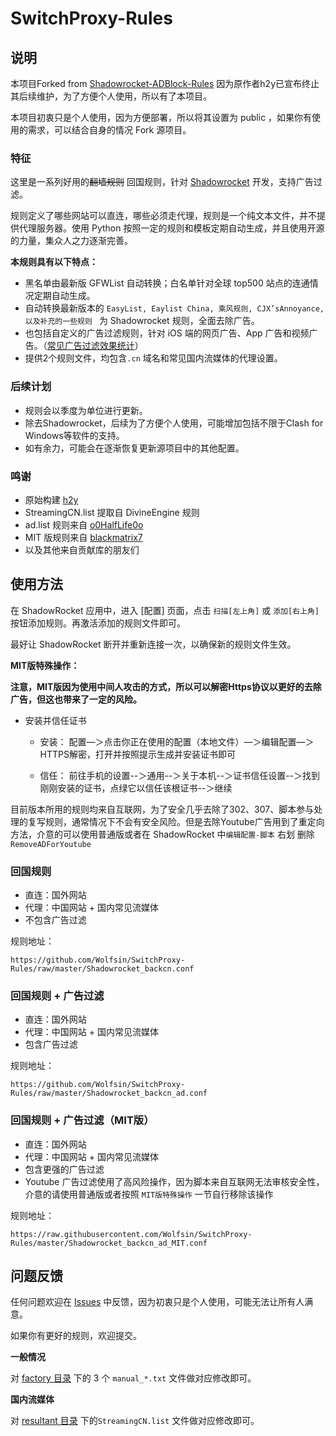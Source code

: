 # SwitchProxy-Rules

## 说明

本项目Forked from  [Shadowrocket-ADBlock-Rules](https://github.com/h2y/Shadowrocket-ADBlock-Rules)  因为原作者h2y已宣布终止其后续维护，为了方便个人使用，所以有了本项目。

本项目初衷只是个人使用，因为方便部署，所以将其设置为 public ，如果你有使用的需求，可以结合自身的情况 Fork 源项目。

### 特征

这里是一系列好用的~~翻墙规则~~ 回国规则，针对 [Shadowrocket](https://liguangming.com/Shadowrocket) 开发，支持广告过滤。

规则定义了哪些网站可以直连，哪些必须走代理，规则是一个纯文本文件，并不提供代理服务器。使用 Python 按照一定的规则和模板定期自动生成，并且使用开源的力量，集众人之力逐渐完善。

**本规则具有以下特点：**

- 黑名单由最新版 GFWList 自动转换；白名单针对全球 top500 站点的连通情况定期自动生成。
- 自动转换最新版本的 `EasyList, Eaylist China, 乘风规则, CJX’sAnnoyance, 以及补充的一些规则 ` 为 Shadowrocket 规则，全面去除广告。
- 也包括自定义的广告过滤规则，针对 iOS 端的网页广告、App 广告和视频广告。（[常见广告过滤效果统计](https://github.com/h2y/Shadowrocket-ADBlock-Rules/issues/40)）
- 提供2个规则文件，均包含`.cn` 域名和常见国内流媒体的代理设置。

### 后续计划

- 规则会以季度为单位进行更新。
- 除去Shadowrocket，后续为了方便个人使用，可能增加包括不限于Clash for Windows等软件的支持。
- 如有余力，可能会在逐渐恢复更新源项目中的其他配置。

### 鸣谢

- 原始构建 [h2y](https://github.com/h2y)
- StreamingCN.list 提取自 DivineEngine 规则
- ad.list 规则来自 [o0HalfLife0o](https://github.com/o0HalfLife0o/list)
- MIT 版规则来自  [blackmatrix7](https://github.com/blackmatrix7/ios_rule_script)
- 以及其他来自贡献库的朋友们

## 使用方法

在 ShadowRocket 应用中，进入 [配置] 页面，点击 `扫描[左上角]` 或 `添加[右上角]` 按钮添加规则。再激活添加的规则文件即可。

最好让 ShadowRocket 断开并重新连接一次，以确保新的规则文件生效。 

**MIT版特殊操作：**

**注意，MIT版因为使用中间人攻击的方式，所以可以解密Https协议以更好的去除广告，但这也带来了一定的风险。**

- 安装并信任证书
  - 安装： 配置—＞点击你正在使用的配置（本地文件）—＞编辑配置—＞HTTPS解密，打开并按照提示生成并安装证书即可

  - 信任： 前往手机的设置--＞通用--＞关于本机--＞证书信任设置--＞找到刚刚安装的证书，点绿它以信任该根证书--＞继续

目前版本所用的规则均来自互联网，为了安全几乎去除了302、307、脚本参与处理的复写规则，通常情况下不会有安全风险。但是去除Youtube广告用到了重定向方法，介意的可以使用普通版或者在 ShadowRocket 中`编辑配置-脚本` 右划 删除 `RemoveADForYoutube`

### 回国规则

- 直连：国外网站
- 代理：中国网站 + 国内常见流媒体
- 不包含广告过滤

规则地址：

```
https://github.com/Wolfsin/SwitchProxy-Rules/raw/master/Shadowrocket_backcn.conf
```

### 回国规则 + 广告过滤

- 直连：国外网站
- 代理：中国网站 + 国内常见流媒体
- 包含广告过滤

规则地址：

```
https://github.com/Wolfsin/SwitchProxy-Rules/raw/master/Shadowrocket_backcn_ad.conf
```

### 回国规则 + 广告过滤（MIT版）

- 直连：国外网站
- 代理：中国网站 + 国内常见流媒体
- 包含更强的广告过滤
- Youtube 广告过滤使用了高风险操作，因为脚本来自互联网无法审核安全性，介意的请使用普通版或者按照 `MIT版特殊操作` 一节自行移除该操作

规则地址：
```
https://raw.githubusercontent.com/Wolfsin/SwitchProxy-Rules/master/Shadowrocket_backcn_ad_MIT.conf
```

## 问题反馈

任何问题欢迎在 [Issues](https://github.com/Wolfsin/SwitchProxy-Rules/issues) 中反馈，因为初衷只是个人使用，可能无法让所有人满意。

如果你有更好的规则，欢迎提交。

**一般情况**

对 [factory 目录](https://github.com/Wolfsin/SwitchProxy-Rules/tree/master/factory) 下的 3 个 `manual_*.txt` 文件做对应修改即可。

**国内流媒体**

对 [resultant 目录](https://github.com/Wolfsin/SwitchProxy-Rules/tree/master/factory/resultant) 下的`StreamingCN.list` 文件做对应修改即可。